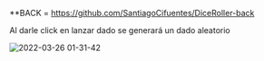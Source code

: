 **BACK = https://github.com/SantiagoCifuentes/DiceRoller-back

Al darle click en lanzar dado se generará un dado aleatorio


![2022-03-26 01-31-42](https://user-images.githubusercontent.com/85410941/160227809-10c4afd0-6c95-40f3-9281-56832d7eea59.gif)
